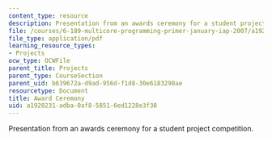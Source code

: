 ```yaml
---
content_type: resource
description: Presentation from an awards ceremony for a student project competition.
file: /courses/6-189-multicore-programming-primer-january-iap-2007/a1920231adba0af858516ed1228e3f38_6189awards.pdf
file_type: application/pdf
learning_resource_types:
- Projects
ocw_type: OCWFile
parent_title: Projects
parent_type: CourseSection
parent_uid: b639672a-d9ad-956d-f1d8-30e6183298ae
resourcetype: Document
title: Award Ceremony
uid: a1920231-adba-0af8-5851-6ed1228e3f38
---
```

Presentation from an awards ceremony for a student project competition.

